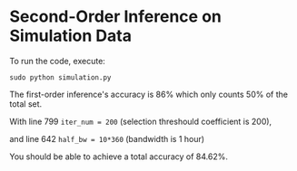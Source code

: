 # Second-Order Inference on Simulation Data



To run the code, execute:

```sudo python simulation.py```

The first-order inference's accuracy is 86% which only counts 50% of the total set.

With line 799 
```iter_num = 200``` (selection threshould coefficient is 200), 

and line 642
```half_bw = 10*360``` (bandwidth is 1 hour)

You should be able to achieve a total accuracy of 84.62%. 

